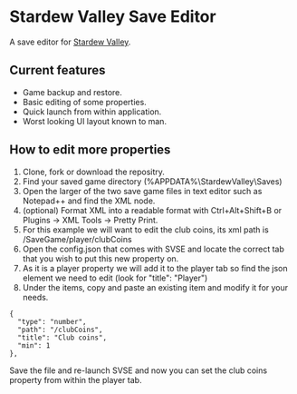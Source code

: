 # Stardew Valley Save Editor
A save editor for [Stardew Valley](http://store.steampowered.com/app/413150/).

## Current features
- Game backup and restore.
- Basic editing of some properties.
- Quick launch from within application.
- Worst looking UI layout known to man.

## How to edit more properties
1. Clone, fork or download the repositry.
2. Find your saved game directory (%APPDATA%\StardewValley\Saves\)
3. Open the larger of the two save game files in text editor such as Notepad++ and find the XML node.
4. (optional) Format XML into a readable format with Ctrl+Alt+Shift+B or Plugins -> XML Tools -> Pretty Print.
5. For this example we will want to edit the club coins, its xml path is /SaveGame/player/clubCoins
6. Open the config.json that comes with SVSE and locate the correct tab that you wish to put this new property on.
7. As it is a player property we will add it to the player tab so find the json element we need to edit (look for "title": "Player")
8. Under the items, copy and paste an existing item and modify it for your needs. 
```
{
  "type": "number",
  "path": "/clubCoins",
  "title": "Club coins",
  "min": 1
},
```
Save the file and re-launch SVSE and now you can set the club coins property from within the player tab.

